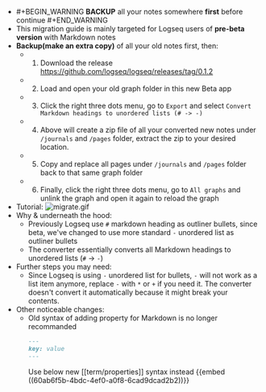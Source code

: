 - #+BEGIN_WARNING
  **BACKUP** all your notes somewhere **first** before continue
  #+END_WARNING
- This migration guide is mainly targeted for Logseq users of **pre-beta version** with Markdown notes
- **Backup(make an extra copy)** of all your old notes first, then:
	- 1. Download the release https://github.com/logseq/logseq/releases/tag/0.1.2
	- 2. Load and open your old graph folder in this new Beta app
	- 3. Click the right three dots menu, go to `Export` and select `Convert Markdown headings to unordered lists (# -> -)`
	- 4. Above will create a zip file of all your converted new notes under `/journals` and `/pages` folder, extract the zip to your desired location.
	- 5. Copy and replace all pages under `/journals` and `/pages` folder back to that same graph folder
	- 6. Finally, click the right three dots menu, go to `All graphs` and unlink the graph and open it again to reload the graph
- Tutorial:
  ![migrate.gif](../assets/migrate_1621935713657_0.gif)
- Why & underneath the hood:
	- Previously Logseq use `#` markdown heading as outliner bullets, since beta, we've changed to use more standard `-` unordered list as outliner bullets
	- The converter essentially converts all Markdown headings to unordered lists (`#` -> `-`)
- Further steps you may need:
	- Since Logseq is using `-` unordered list for bullets, `-` will not work as a list item anymore, replace `-` with `*` or `+` if you need it. The converter doesn't convert it automatically because it might break your contents.
- Other noticeable changes:
	- Old syntax of adding property for Markdown is no longer recommanded
	  ``` Markdown
	  ---
	  key: value
	  ---
	  ```
	  Use below new [[term/properties]] syntax instead
	  {{embed ((60ab6f5b-4bdc-4ef0-a0f8-6cad9dcad2b2))}}